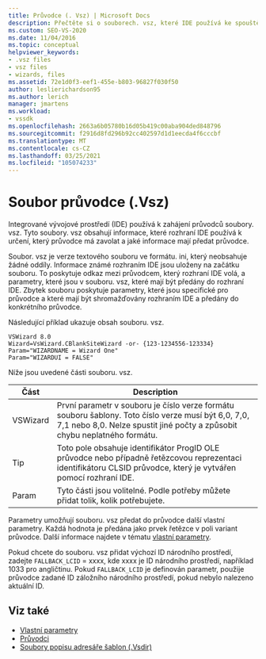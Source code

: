 ```yaml
---
title: Průvodce (. Vsz) | Microsoft Docs
description: Přečtěte si o souborech. vsz, které IDE používá ke spouštění průvodců. Soubory obsahují informace o tom, který průvodce má zavolat a co má průvodce předat.
ms.custom: SEO-VS-2020
ms.date: 11/04/2016
ms.topic: conceptual
helpviewer_keywords:
- .vsz files
- vsz files
- wizards, files
ms.assetid: 72e1d0f3-eef1-455e-b803-96827f030f50
author: leslierichardson95
ms.author: lerich
manager: jmartens
ms.workload:
- vssdk
ms.openlocfilehash: 2663a6b05780b16d05b419c00aba904ded848796
ms.sourcegitcommit: f2916d8fd296b92cc402597d1d1eecda4f6cccbf
ms.translationtype: MT
ms.contentlocale: cs-CZ
ms.lasthandoff: 03/25/2021
ms.locfileid: "105074233"
---
```

# <a name="wizard-vsz-file"></a>Soubor průvodce (.Vsz)

Integrované vývojové prostředí (IDE) používá k zahájení průvodců soubory. vsz. Tyto soubory. vsz obsahují informace, které rozhraní IDE používá k určení, který průvodce má zavolat a jaké informace mají předat průvodce.

Soubor. vsz je verze textového souboru ve formátu. ini, který neobsahuje žádné oddíly. Informace známé rozhraním IDE jsou uloženy na začátku souboru. To poskytuje odkaz mezi průvodcem, který rozhraní IDE volá, a parametry, které jsou v souboru. vsz, které mají být předány do rozhraní IDE. Zbytek souboru poskytuje parametry, které jsou specifické pro průvodce a které mají být shromažďovány rozhraním IDE a předány do konkrétního průvodce.

Následující příklad ukazuje obsah souboru. vsz.

```
VSWizard 8.0
Wizard=VsWizard.CBlankSiteWizard -or- {123-1234556-123334}
Param="WIZARDNAME = Wizard One"
Param="WIZARDUI = FALSE"
```

Níže jsou uvedené části souboru. vsz.

|Část|Description|
|----------|-----------------|
|VSWizard|První parametr v souboru je číslo verze formátu souboru šablony. Toto číslo verze musí být 6,0, 7,0, 7,1 nebo 8,0. Nelze spustit jiné počty a způsobit chybu neplatného formátu.|
|Tip|Toto pole obsahuje identifikátor ProgID OLE průvodce nebo případně řetězcovou reprezentaci identifikátoru CLSID průvodce, který je vytvářen pomocí rozhraní IDE.|
|Param|Tyto části jsou volitelné. Podle potřeby můžete přidat tolik, kolik potřebujete.|

Parametry umožňují souboru. vsz předat do průvodce další vlastní parametry. Každá hodnota je předána jako prvek řetězce v poli variant průvodce. Další informace najdete v tématu [vlastní parametry](../../extensibility/internals/custom-parameters.md).

Pokud chcete do souboru. vsz přidat výchozí ID národního prostředí, zadejte `FALLBACK_LCID` = xxxx, kde xxxx je ID národního prostředí, například 1033 pro angličtinu. Pokud `FALLBACK_LCID` je definován parametr, použije průvodce zadané ID záložního národního prostředí, pokud nebylo nalezeno aktuální ID.

## <a name="see-also"></a>Viz také

- [Vlastní parametry](../../extensibility/internals/custom-parameters.md)
- [Průvodci](../../extensibility/internals/wizards.md)
- [Soubory popisu adresáře šablon (.Vsdir)](../../extensibility/internals/template-directory-description-dot-vsdir-files.md)
